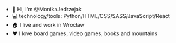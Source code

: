 - 👋 Hi, I’m @MonikaJedrzejak
- :computer: technology/tools: Python/HTML/CSS/SASS/JavaScript/React
- :house: I live and work in Wrocław
- ❤️ I love board games, video games, books and mountains 
